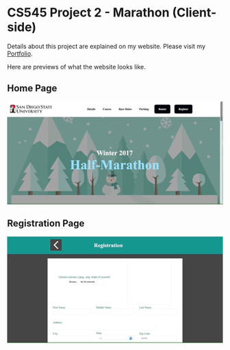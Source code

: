# CS545 Project 2 - Marathon (Client-side)
Details about this project are explained on my website. Please visit my [Portfolio](https://ennoiamai.github.io/Portfolio/web_applications/CS545/project2_details.html).

<!-- Follow this [link](http://jadran.sdsu.edu/~jadrn041/proj3/index.html) to view the project. -->

Here are previews of what the website looks like.

## Home Page
![CS545_Project2_3_home](../images_readme/CS545_Project2_3_home_preview.gif)



## Registration Page
![CS545_Project2_3_form](../images_readme/CS545_Project2_3_form_preview.gif)




